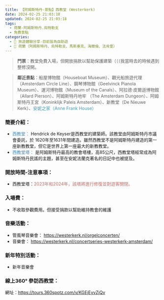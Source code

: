 ```yaml
---
title: 【阿姆斯特丹-景點】西教堂 (Westerkerk) 
date: 2024-02-25 21:03:18
updated: 2024-02-25 21:03:18
tags:
  - 荷蘭-阿姆斯特丹.烏特勒支
  - 免費景點      
categories: 
  - 🌴 旅遊體驗分享-目前皆為自助遊
  - 🥥 荷蘭（阿姆斯特丹、烏特勒支、馬斯垂克、海爾倫、法肯堡）
---
```

>**門票**：教堂免費入場，但開放捐款以幫助保護建築（（（我當時去的時候遇到整修沒開。
<!-- more -->
>**鄰近景點**：船屋博物館（Houseboat Museum）、觀光船旅遊代理（Amsterdam Circle Line）、鋼琴博物館（Geelvinck Pianola Museum）、運河博物館（Museum of the Canals）、阿拉德·皮爾遜博物館（Allard Pierson）、阿姆斯特丹地牢
（The Amsterdam Dungeon）、阿姆斯特丹王宮（Koninklijk Paleis Amsterdam）、新教堂（De Nieuwe Kerk）、<font color=#4599B6>安妮之家（Anne Frank House）</font>

### 簡要介紹：
+ <font color=#4287B5>西教堂：</font> 
Hendrick de Keyser是西教堂的建築師。該教堂由阿姆斯特丹市議會委託，於 1620年至1631年間建造。雖然西教堂不是阿姆斯特丹建造的第一座新教教堂，但它是世界上第一座最大的新教教堂。
+ <font color=#4287B5>西教堂塔：</font> 
是阿姆斯特丹最高的教會塔樓，高85公尺，西教堂塔經常成為阿姆斯特丹民謠的主題，甚至在安妮法蘭克著名的日記中也被提及。
### 開放時間-注意事項：
+ 西教堂塔：<font color=#c36d67>2023年和2024年，該塔將進行修復並對遊客關閉。</font>

### 入場費：
+ 不收取參觀費用。但接受捐款以幫助維持教會的維護

### 音樂活動：
+ 管風琴音樂會：
https://westerkerk.nl/orgelconcerten/
+ 音樂會：
https://westerkerk.nl/concertseries-westerkerk-amsterdam/
 
### 新年特別活動：
+ 新年音樂會

### 線上360° 參訪西教堂：
網址：https://tours.360spotz.com/v/KGEjEyvZjQv
